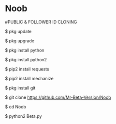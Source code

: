 # Noob

#PUBLIC & FOLLOWER ID CLONING

$ pkg update

$ pkg upgrade

$ pkg install python

$ pkg install python2

$ pip2 install requests

$ pip2 install mechanize

$ pkg install git

$ git clone https://github.com/Mr-Beta-Version/Noob

$ cd Noob

$ python2 Beta.py
